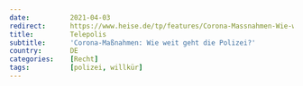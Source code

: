```yaml
---
date:          2021-04-03
redirect:      https://www.heise.de/tp/features/Corona-Massnahmen-Wie-weit-geht-die-Polizei-6005150.html
title:         Telepolis
subtitle:      'Corona-Maßnahmen: Wie weit geht die Polizei?'
country:       DE
categories:    [Recht]
tags:          [polizei, willkür]
---
```

